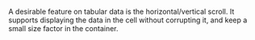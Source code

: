 A desirable feature on tabular data is the horizontal/vertical scroll. It supports displaying the data in the cell without corrupting it, and keep a small size factor in the container.
